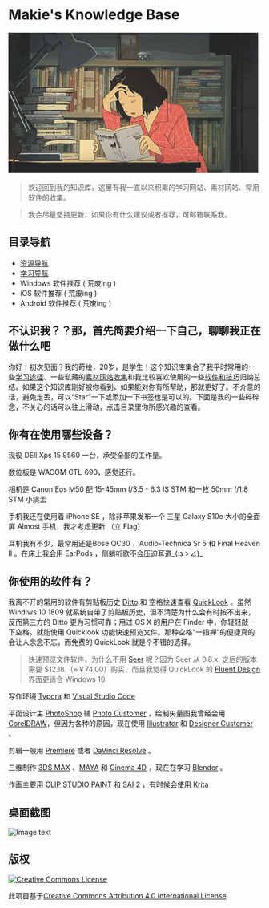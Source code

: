 # Makie's Knowledge Base

![Image text](https://github.com/c0344/Makie-s-Knowledge-Base/blob/master/Media/IMG_3737.GIF)

> 欢迎回到我的知识库，这里有我一直以来积累的学习网站、素材网站、常用软件的收集。

> 我会尽量坚持更新，如果你有什么建议或者推荐，可邮箱联系我。
## 目录导航
- [资源导航](https://github.com/c0344/Makie-s-Knowledge-Base/blob/master/Reference/Resource%20index.md)
- [学习导航](https://github.com/c0344/Makie-s-Knowledge-Base/blob/master/Reference/Learning%20index.md)
- Windows 软件推荐 ( 荒废ing )
- iOS 软件推荐 ( 荒废ing )
- Android 软件推荐 ( 荒废ing )

## 不认识我？？那，首先简要介绍一下自己，聊聊我正在做什么吧

你好！初次见面？我的莳绘，20岁，是学生！这个知识库集合了我平时常用的一些[学习途径](https://github.com/c0344/Makie-s-Knowledge-Base/blob/master/Reference/Learning%20index.md)、一些私藏的[素材网站收集](https://github.com/c0344/Makie-s-Knowledge-Base/blob/master/Reference/Resource%20index.md)和我比较喜欢使用的一些[软件和技巧](https://github.com/c0344/Makie-s-Knowledge-Base/tree/master/Awesome_Software)归纳总结。如果这个知识库刚好被你看到，如果能对你有所帮助，那就更好了。不介意的话，避免走丢，可以“Star”一下或添加一下书签也是可以的。下面是我的一些碎碎念，不关心的话可以往上滑动，点击目录里你所感兴趣的查看。

##  你有在使用哪些设备？

现役 DEll Xps 15 9560 一台，承受全部的工作量。

数位板是 WACOM CTL-690，感觉还行。

相机是 Canon Eos M50 配 15-45mm f/3.5 - 6.3 IS STM 和一枚 50mm f/1.8 STM 小痰盂

手机我还在使用着 iPhone SE ，除非苹果发布一个 三星 Galaxy S10e 大小的全面屏 Almost 手机，我才考虑更新 （立 Flag）

耳机我有不少，最常用还是Bose QC30 、Audio-Technica Sr 5 和 Final Heaven II 。在床上我会用 EarPods ，侧躺听歌不会压迫耳道_(:зゝ∠)_

## 你使用的软件有？

我离不开的常用的软件有剪贴板历史 [Ditto](https://ditto-cp.sourceforge.io/) 和 空格快速查看 [QuickLook](https://pooi.moe/QuickLook/) 。虽然Windiws 10 1809 就系统自带了剪贴板历史，但不清楚为什么会有时按不出来，反而第三方的 Ditto 更为习惯可靠；用过 OS X 的用户在 Finder 中，你轻轻敲一下空格，就能使用 Quicklook 功能快速预览文件。那种空格“一指禅”的便捷真的会让人念念不忘，而免费的 QuickLook 就是个不错的选择。
>快速预览文件软件，为什么不用 [Seer](http://1218.io/) 呢？因为 Seer 从 0.8.x. 之后的版本需要 $12.18.（≈￥74.00）购买，而且我觉得 QuickLook 的 [Fluent Design](https://www.microsoft.com/design/fluent/) 界面更适合 Windows 10

写作环境 [Typora](https://www.typora.io/) 和 [Visual Studio Code](https://code.visualstudio.com/)

平面设计主 [PhotoShop](https://www.adobe.com/cn/products/photoshopfamily.html) 辅 [Photo Customer](https://affinity.serif.com/zh-cn/photo/desktop/) ，绘制矢量图我曾经会用[CorelDRAW](http://www.coreldrawchina.com/)，但因为各种的原因，现在使用 [Illustrator](https://www.adobe.com/products/illustrator.html) 和 [Designer Customer](https://affinity.serif.com/zh-cn/designer/desktop/) 。

剪辑一般用 [Premiere](https://www.adobe.com/cn/products/premiere.html) 或者 [DaVinci Resolve](https://www.blackmagicdesign.com/cn/products#davinci-resolve-and-fusion-software) 。

三维制作 [3DS MAX](https://www.autodesk.com/products/3ds-max/overview) 、[MAYA](https://www.autodesk.com/products/maya/overview) 和 [Cinema 4D](https://www.maxon.net/cn/) ，现在在学习 [Blender](https://www.blender.org/) 。

作画主要用 [CLIP STUDIO PAINT](http://www.clipstudio.net/tc/) 和 [SAI](http://www.systemax.jp/ja/sai/) 2 ，有时候会使用 [Krita](http://www.krita.org/)

## 桌面截图

![Image text](https://github.com/c0344/Knowledge_Base/blob/master/Media/Screenshot_folder/Snipaste_2019-04-16_22-19-45.png)

## 版权

[![Creative Commons License](http://i.creativecommons.org/l/by/4.0/88x31.png)](http://creativecommons.org/licenses/by/4.0/)

此项目基于[Creative Commons Attribution 4.0 International License](http://creativecommons.org/licenses/by/4.0/).